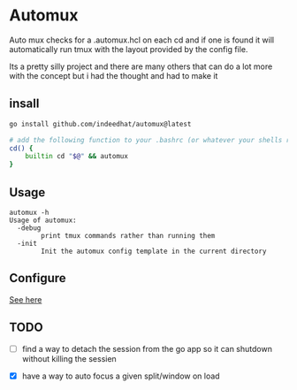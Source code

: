 # Automux
Auto mux checks for a .automux.hcl on each cd and if one is found it will automatically run tmux with the layout provided by the config file.

Its a pretty silly project and there are many others that can do a lot more with the concept but i had the thought and had to make it

## insall
```sh
go install github.com/indeedhat/automux@latest

# add the following function to your .bashrc (or whatever your shells rc file is)
cd() {
    builtin cd "$@" && automux 
}
```

## Usage
```
automux -h
Usage of automux:
  -debug
        print tmux commands rather than running them
  -init
        Init the automux config template in the current directory
```

## Configure
[See here](configs/example.automux.hcl)

## TODO
- [ ] find a way to detach the session from the go app so it can shutdown without killing the sessien
- [x] have a way to auto focus a given split/window on load

